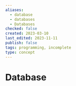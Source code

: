 ```yaml
---
aliases:
  - database
  - databases
  - Databases
checked: false
created: 2023-03-10
last_edited: 2023-11-11
publish: false
tags: programming, incomplete
type: concept
---
```

# Database
